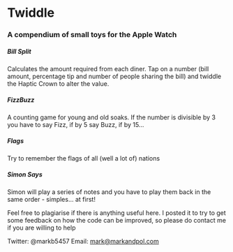 # Twiddle 
### A compendium of small toys for the Apple Watch
##### Bill Split
Calculates the amount required from each diner. Tap on a number (bill amount, percentage tip and number of people sharing the bill) and twiddle the Haptic Crown to alter the value.
##### FizzBuzz
A counting game for young and old soaks. If the number is divisible by 3 you have to say Fizz, if by 5 say Buzz, if by 15...
##### Flags 
Try to remember the flags of all (well a lot of) nations
##### Simon Says 
Simon will play a series of notes and you have to play them back in the same order - simples... at first!

Feel free to plagiarise if there is anything useful here. I posted it to try to get some feedback on how the code can be improved, so please do contact me if you are willing to help

Twitter: @markb5457 Email: mark@markandpol.com
